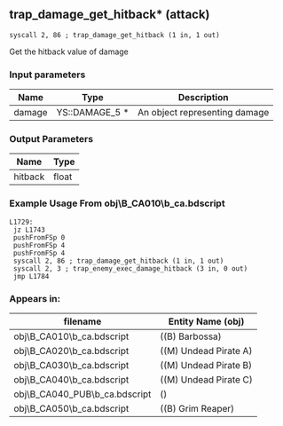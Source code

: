 ## trap_damage_get_hitback* (attack)

`syscall 2, 86 ; trap_damage_get_hitback (1 in, 1 out)`

Get the hitback value of damage

### Input parameters
| Name | Type | Description
|------|------|------------
| damage   | YS::DAMAGE_5 *   | An object representing damage


### Output Parameters
| Name | Type
|------|-----
| hitback   | float   
### Example Usage From obj\B_CA010\b_ca.bdscript
```plaintext
L1729:
 jz L1743
 pushFromFSp 0
 pushFromFSp 4
 pushFromFSp 4
 syscall 2, 86 ; trap_damage_get_hitback (1 in, 1 out)
 syscall 2, 3 ; trap_enemy_exec_damage_hitback (3 in, 0 out)
 jmp L1784
```


### Appears in:
| filename | Entity Name (obj)
|----------|-------------
| obj\B_CA010\b_ca.bdscript       | ((B) Barbossa)          
| obj\B_CA020\b_ca.bdscript       | ((M) Undead Pirate A)          
| obj\B_CA030\b_ca.bdscript       | ((M) Undead Pirate B)          
| obj\B_CA040\b_ca.bdscript       | ((M) Undead Pirate C)          
| obj\B_CA040_PUB\b_ca.bdscript       | ()          
| obj\B_CA050\b_ca.bdscript       | ((B) Grim Reaper)          



